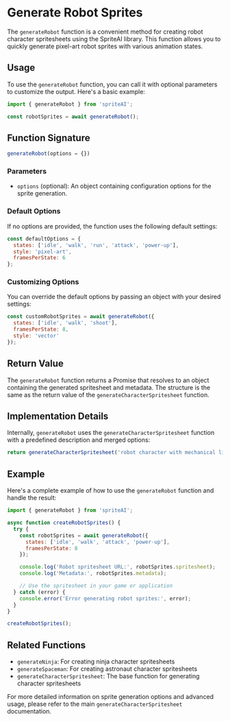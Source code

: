 # Generate Robot Sprites

The `generateRobot` function is a convenient method for creating robot character spritesheets using the SpriteAI library. This function allows you to quickly generate pixel-art robot sprites with various animation states.

## Usage

To use the `generateRobot` function, you can call it with optional parameters to customize the output. Here's a basic example:

```javascript
import { generateRobot } from 'spriteAI';

const robotSprites = await generateRobot();
```

## Function Signature

```javascript
generateRobot(options = {})
```

### Parameters

- `options` (optional): An object containing configuration options for the sprite generation.

### Default Options

If no options are provided, the function uses the following default settings:

```javascript
const defaultOptions = {
  states: ['idle', 'walk', 'run', 'attack', 'power-up'],
  style: 'pixel-art',
  framesPerState: 6
};
```

### Customizing Options

You can override the default options by passing an object with your desired settings:

```javascript
const customRobotSprites = await generateRobot({
  states: ['idle', 'walk', 'shoot'],
  framesPerState: 8,
  style: 'vector'
});
```

## Return Value

The `generateRobot` function returns a Promise that resolves to an object containing the generated spritesheet and metadata. The structure is the same as the return value of the `generateCharacterSpritesheet` function.

## Implementation Details

Internally, `generateRobot` uses the `generateCharacterSpritesheet` function with a predefined description and merged options:

```javascript
return generateCharacterSpritesheet('robot character with mechanical limbs and glowing eyes', mergedOptions);
```

## Example

Here's a complete example of how to use the `generateRobot` function and handle the result:

```javascript
import { generateRobot } from 'spriteAI';

async function createRobotSprites() {
  try {
    const robotSprites = await generateRobot({
      states: ['idle', 'walk', 'attack', 'power-up'],
      framesPerState: 8
    });

    console.log('Robot spritesheet URL:', robotSprites.spritesheet);
    console.log('Metadata:', robotSprites.metadata);

    // Use the spritesheet in your game or application
  } catch (error) {
    console.error('Error generating robot sprites:', error);
  }
}

createRobotSprites();
```

## Related Functions

- `generateNinja`: For creating ninja character spritesheets
- `generateSpaceman`: For creating astronaut character spritesheets
- `generateCharacterSpritesheet`: The base function for generating character spritesheets

For more detailed information on sprite generation options and advanced usage, please refer to the main `generateCharacterSpritesheet` documentation.